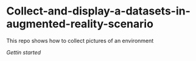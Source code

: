 # Collect-and-display-a-datasets-in-augmented-reality-scenario
This repo shows how to collect pictures of an environment



*Gettin started*
